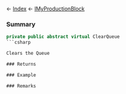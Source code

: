 ← [Index](Api-Index) ← [IMyProductionBlock](Sandbox.ModAPI.Ingame.IMyProductionBlock)

### Summary

```csharp
private public abstract virtual ClearQueue
```csharp

Clears the Queue

### Returns

### Example

### Remarks

